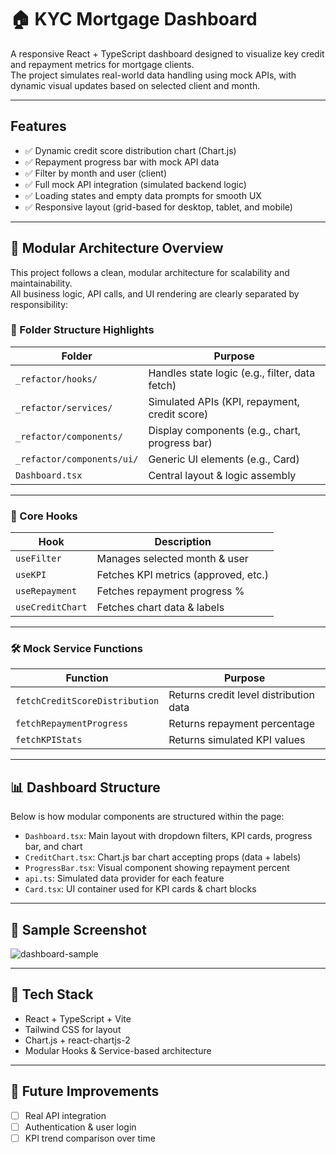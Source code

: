 # 🏠 KYC Mortgage Dashboard

A responsive React + TypeScript dashboard designed to visualize key credit and repayment metrics for mortgage clients.  
The project simulates real-world data handling using mock APIs, with dynamic visual updates based on selected client and month.

---

## Features

- ✅ Dynamic credit score distribution chart (Chart.js)
- ✅ Repayment progress bar with mock API data
- ✅ Filter by month and user (client)
- ✅ Full mock API integration (simulated backend logic)
- ✅ Loading states and empty data prompts for smooth UX
- ✅ Responsive layout (grid-based for desktop, tablet, and mobile)

---

## 🧱 Modular Architecture Overview

This project follows a clean, modular architecture for scalability and maintainability.  
All business logic, API calls, and UI rendering are clearly separated by responsibility:

### 📂 Folder Structure Highlights

| Folder                      | Purpose                                       |
|-----------------------------|-----------------------------------------------|
| `_refactor/hooks/`          | Handles state logic (e.g., filter, data fetch)|
| `_refactor/services/`       | Simulated APIs (KPI, repayment, credit score) |
| `_refactor/components/`     | Display components (e.g., chart, progress bar)|
| `_refactor/components/ui/`  | Generic UI elements (e.g., Card)              |
| `Dashboard.tsx`             | Central layout & logic assembly               |

---

### 🔌 Core Hooks

| Hook              | Description                          |
|-------------------|--------------------------------------|
| `useFilter`        | Manages selected month & user        |
| `useKPI`           | Fetches KPI metrics (approved, etc.) |
| `useRepayment`     | Fetches repayment progress %         |
| `useCreditChart`   | Fetches chart data & labels          |

---

### 🛠️ Mock Service Functions

| Function                      | Purpose                                |
|-------------------------------|----------------------------------------|
| `fetchCreditScoreDistribution`| Returns credit level distribution data |
| `fetchRepaymentProgress`      | Returns repayment percentage           |
| `fetchKPIStats`               | Returns simulated KPI values           |

---

## 📊 Dashboard Structure

Below is how modular components are structured within the page:

- `Dashboard.tsx`: Main layout with dropdown filters, KPI cards, progress bar, and chart
- `CreditChart.tsx`: Chart.js bar chart accepting props (data + labels)
- `ProgressBar.tsx`: Visual component showing repayment percent
- `api.ts`: Simulated data provider for each feature
- `Card.tsx`: UI container used for KPI cards & chart blocks

---

## 📁 Sample Screenshot

![dashboard-sample](./public/dashboard-sample.png)

---

## 🧪 Tech Stack

- React + TypeScript + Vite
- Tailwind CSS for layout
- Chart.js + react-chartjs-2
- Modular Hooks & Service-based architecture

---

## 🚀 Future Improvements

- [ ] Real API integration
- [ ] Authentication & user login
- [ ] KPI trend comparison over time
